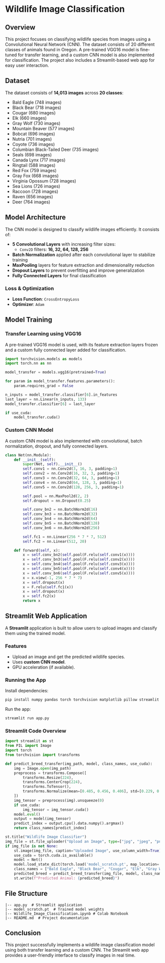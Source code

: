 # Wildlife Image Classification

## Overview

This project focuses on classifying wildlife species from images using a Convolutional Neural Network (CNN). The dataset consists of 20 different classes of animals found in Oregon. A pre-trained VGG16 model is fine-tuned for transfer learning, and a custom CNN model is also implemented for classification. The project also includes a Streamlit-based web app for easy user interaction.

## Dataset

The dataset consists of **14,013 images** across **20 classes**:

- Bald Eagle (748 images)
- Black Bear (718 images)
- Cougar (680 images)
- Elk (660 images)
- Gray Wolf (730 images)
- Mountain Beaver (577 images)
- Bobcat (696 images)
- Nutria (701 images)
- Coyote (736 images)
- Columbian Black-Tailed Deer (735 images)
- Seals (698 images)
- Canada Lynx (717 images)
- Ringtail (588 images)
- Red Fox (759 images)
- Gray Fox (668 images)
- Virginia Opossum (728 images)
- Sea Lions (726 images)
- Raccoon (728 images)
- Raven (656 images)
- Deer (764 images)

## Model Architecture

The CNN model is designed to classify wildlife images efficiently. It consists of:

- **5 Convolutional Layers** with increasing filter sizes:
  - `Conv2D` filters: **16, 32, 64, 128, 256**
- **Batch Normalization** applied after each convolutional layer to stabilize training
- **MaxPooling** layers for feature extraction and dimensionality reduction
- **Dropout Layers** to prevent overfitting and improve generalization
- **Fully Connected Layers** for final classification

### Loss & Optimization

- **Loss Function**: `CrossEntropyLoss`
- **Optimizer**: `Adam`

## Model Training

### Transfer Learning using VGG16

A pre-trained VGG16 model is used, with its feature extraction layers frozen and a custom fully connected layer added for classification.

```python
import torchvision.models as models
import torch.nn as nn

model_transfer = models.vgg16(pretrained=True)

for param in model_transfer.features.parameters():
    param.requires_grad = False

n_inputs = model_transfer.classifier[6].in_features
last_layer = nn.Linear(n_inputs, 133)
model_transfer.classifier[6] = last_layer

if use_cuda:
    model_transfer.cuda()
```

### Custom CNN Model

A custom CNN model is also implemented with convolutional, batch normalization, dropout, and fully connected layers.

```python
class Net(nn.Module):
    def __init__(self):
        super(Net, self).__init__()
        self.conv1 = nn.Conv2d(3, 16, 3, padding=1)
        self.conv2 = nn.Conv2d(16, 32, 3, padding=1)
        self.conv3 = nn.Conv2d(32, 64, 3, padding=1)
        self.conv4 = nn.Conv2d(64, 128, 3, padding=1)
        self.conv5 = nn.Conv2d(128, 256, 3, padding=1)

        self.pool = nn.MaxPool2d(2, 2)
        self.dropout = nn.Dropout(0.25)

        self.conv_bn2 = nn.BatchNorm2d(16)
        self.conv_bn3 = nn.BatchNorm2d(32)
        self.conv_bn4 = nn.BatchNorm2d(64)
        self.conv_bn5 = nn.BatchNorm2d(128)
        self.conv_bn6 = nn.BatchNorm2d(256)

        self.fc1 = nn.Linear(256 * 7 * 7, 512)
        self.fc2 = nn.Linear(512, 20)

    def forward(self, x):
        x = self.conv_bn2(self.pool(F.relu(self.conv1(x))))
        x = self.conv_bn3(self.pool(F.relu(self.conv2(x))))
        x = self.conv_bn4(self.pool(F.relu(self.conv3(x))))
        x = self.conv_bn5(self.pool(F.relu(self.conv4(x))))
        x = self.conv_bn6(self.pool(F.relu(self.conv5(x))))
        x = x.view(-1, 256 * 7 * 7)
        x = self.dropout(x)
        x = F.relu(self.fc1(x))
        x = self.dropout(x)
        x = self.fc2(x)
        return x
```

## Streamlit Web Application

A **Streamlit** application is built to allow users to upload images and classify them using the trained model.

### Features

- Upload an image and get the predicted wildlife species.
- Uses **custom CNN model**.
- GPU acceleration (if available).

### Running the App

Install dependencies:

```bash
pip install numpy pandas torch torchvision matplotlib pillow streamlit kagglehub
```

Run the app:

```bash
streamlit run app.py
```

### Streamlit Code Overview

```python
import streamlit as st
from PIL import Image
import torch
from torchvision import transforms

def predict_breed_transfer(img_path, model, class_names, use_cuda):
    img = Image.open(img_path)
    preprocess = transforms.Compose([
        transforms.Resize(224),
        transforms.CenterCrop(224),
        transforms.ToTensor(),
        transforms.Normalize(mean=[0.485, 0.456, 0.406], std=[0.229, 0.224, 0.225])
    ])
    img_tensor = preprocess(img).unsqueeze(0)
    if use_cuda:
        img_tensor = img_tensor.cuda()
    model.eval()
    output = model(img_tensor)
    predict_index = output.cpu().data.numpy().argmax()
    return class_names[predict_index]

st.title("Wildlife Image Classifier")
img_file = st.file_uploader("Upload an Image", type=["jpg", "jpeg", "png"])
if img_file is not None:
    st.image(img_file, caption="Uploaded Image", use_column_width=True)
    use_cuda = torch.cuda.is_available()
    model = Net()
    model.load_state_dict(torch.load('model_scratch.pt', map_location='cpu'))
    class_names = ["Bald Eagle", "Black Bear", "Cougar", "Elk", "Gray Wolf", ...]
    predicted_breed = predict_breed_transfer(img_file, model, class_names, use_cuda)
    st.write(f"Predicted Animal: {predicted_breed}")
```

## File Structure

```
|-- app.py  # Streamlit application
|-- model_scratch.pt  # Trained model weights
|-- Wildlife_Image_Classification.ipynb # Colab Notebook
|-- README.md  # Project documentation
```

## Conclusion

This project successfully implements a wildlife image classification model using both transfer learning and a custom CNN. The Streamlit web app provides a user-friendly interface to classify images in real time.
